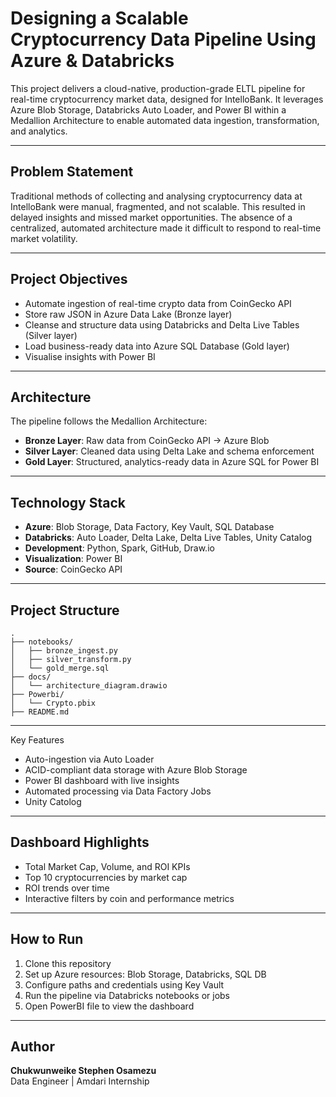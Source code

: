 
# Designing a Scalable Cryptocurrency Data Pipeline Using Azure & Databricks

This project delivers a cloud-native, production-grade ELTL pipeline for real-time cryptocurrency market data, designed for IntelloBank. It leverages Azure Blob Storage, Databricks Auto Loader, and Power BI within a Medallion Architecture to enable automated data ingestion, transformation, and analytics.

---

## Problem Statement

Traditional methods of collecting and analysing cryptocurrency data at IntelloBank were manual, fragmented, and not scalable. This resulted in delayed insights and missed market opportunities. The absence of a centralized, automated architecture made it difficult to respond to real-time market volatility.

---

## Project Objectives

- Automate ingestion of real-time crypto data from CoinGecko API
- Store raw JSON in Azure Data Lake (Bronze layer)
- Cleanse and structure data using Databricks and Delta Live Tables (Silver layer)
- Load business-ready data into Azure SQL Database (Gold layer)
- Visualise insights with Power BI

---

## Architecture

The pipeline follows the Medallion Architecture:

- **Bronze Layer**: Raw data from CoinGecko API → Azure Blob
- **Silver Layer**: Cleaned data using Delta Lake and schema enforcement
- **Gold Layer**: Structured, analytics-ready data in Azure SQL for Power BI

---

## Technology Stack

- **Azure**: Blob Storage, Data Factory, Key Vault, SQL Database
- **Databricks**: Auto Loader, Delta Lake, Delta Live Tables, Unity Catalog
- **Development**: Python, Spark, GitHub, Draw.io
- **Visualization**: Power BI
- **Source**: CoinGecko API

---

## Project Structure

```
.
├── notebooks/
│   ├── bronze_ingest.py
│   ├── silver_transform.py
│   └── gold_merge.sql
├── docs/
│   └── architecture_diagram.drawio
├── Powerbi/
│   └── Crypto.pbix
├── README.md
```

---

Key Features

- Auto-ingestion via Auto Loader
- ACID-compliant data storage with Azure Blob Storage
- Power BI dashboard with live insights
- Automated processing via Data Factory Jobs
- Unity Catolog

---

## Dashboard Highlights

- Total Market Cap, Volume, and ROI KPIs
- Top 10 cryptocurrencies by market cap
- ROI trends over time
- Interactive filters by coin and performance metrics

---

## How to Run

1. Clone this repository
2. Set up Azure resources: Blob Storage, Databricks, SQL DB
3. Configure paths and credentials using Key Vault
4. Run the pipeline via Databricks notebooks or jobs
5. Open PowerBI file to view the dashboard

---

## Author

**Chukwunweike Stephen Osamezu**  
Data Engineer | Amdari Internship  


